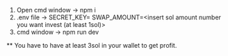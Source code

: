 1. Open cmd window -> npm i
2. .env file -> SECRET_KEY=<insert your wallet private key>
		SWAP_AMOUNT=<insert sol amount number you want invest (at least 1sol)>
3. cmd window -> npm run dev

** You have to have at least 3sol in your wallet to get profit.